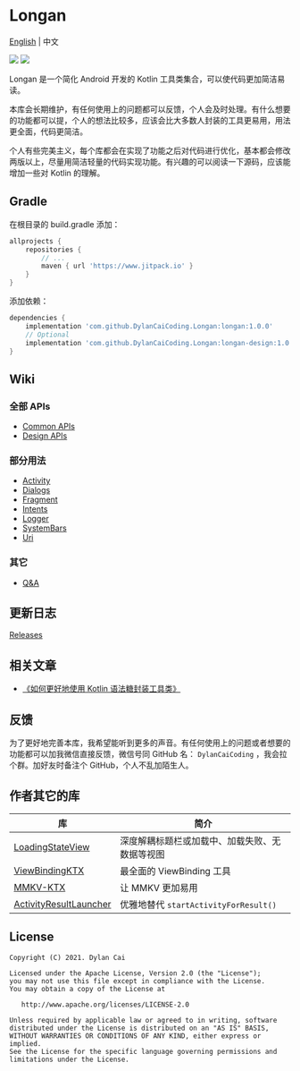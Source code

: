 # Longan

[English](https://github.com/DylanCaiCoding/Longan) | 中文

[![](https://www.jitpack.io/v/DylanCaiCoding/Longan.svg)](https://www.jitpack.io/#DylanCaiCoding/Longan) [![](https://img.shields.io/badge/License-Apache--2.0-blue.svg)](https://github.com/DylanCaiCoding/Longan/blob/master/LICENSE)

Longan 是一个简化 Android 开发的 Kotlin 工具类集合，可以使代码更加简洁易读。

本库会长期维护，有任何使用上的问题都可以反馈，个人会及时处理。有什么想要的功能都可以提，个人的想法比较多，应该会比大多数人封装的工具更易用，用法更全面，代码更简洁。

个人有些完美主义，每个库都会在实现了功能之后对代码进行优化，基本都会修改两版以上，尽量用简洁轻量的代码实现功能。有兴趣的可以阅读一下源码，应该能增加一些对 Kotlin 的理解。

## Gradle

在根目录的 build.gradle 添加：

```groovy
allprojects {
    repositories {
        // ...
        maven { url 'https://www.jitpack.io' }
    }
}
```

添加依赖：

```groovy
dependencies {
    implementation 'com.github.DylanCaiCoding.Longan:longan:1.0.0'
    // Optional
    implementation 'com.github.DylanCaiCoding.Longan:longan-design:1.0.0'
}
```

## Wiki

### 全部 APIs

- [Common APIs](https://github.com/DylanCaiCoding/Longan/wiki/All-Common-APIs)
- [Design APIs](https://github.com/DylanCaiCoding/Longan/wiki/All-Design-APIs)

### 部分用法

- [Activity](https://github.com/DylanCaiCoding/Longan/wiki/Longan-%E2%80%93-Activity)
- [Dialogs](https://github.com/DylanCaiCoding/Longan/wiki/Longan-%E2%80%93-Dialogs)
- [Fragment](https://github.com/DylanCaiCoding/Longan/wiki/Longan-%E2%80%93-Fragment)
- [Intents](https://github.com/DylanCaiCoding/Longan/wiki/Longan-%E2%80%93-Intents)
- [Logger](https://github.com/DylanCaiCoding/Longan/wiki/Longan-%E2%80%93-Logger)
- [SystemBars](https://github.com/DylanCaiCoding/Longan/wiki/Longan-%E2%80%93-SystemBars)
- [Uri](https://github.com/DylanCaiCoding/Longan/wiki/Longan-%E2%80%93-Uri)

### 其它

- [Q&A](https://github.com/DylanCaiCoding/Longan/wiki/Q&A)

## 更新日志

[Releases](https://github.com/DylanCaiCoding/Longan/releases)

## 相关文章

- [《如何更好地使用 Kotlin 语法糖封装工具类》](https://juejin.cn/post/7020988520474869791)

## 反馈

为了更好地完善本库，我希望能听到更多的声音。有任何使用上的问题或者想要的功能都可以加我微信直接反馈，微信号同 GitHub 名： `DylanCaiCoding` ，我会拉个群。加好友时备注个 GitHub，个人不乱加陌生人。

## 作者其它的库

| 库                                                           | 简介                                           |
| ------------------------------------------------------------ | ---------------------------------------------- |
| [LoadingStateView](https://github.com/DylanCaiCoding/LoadingStateView) | 深度解耦标题栏或加载中、加载失败、无数据等视图 |
| [ViewBindingKTX](https://github.com/DylanCaiCoding/ViewBindingKTX) | 最全面的 ViewBinding 工具                      |
| [MMKV-KTX](https://github.com/DylanCaiCoding/MMKV-KTX)       | 让 MMKV 更加易用                               |
| [ActivityResultLauncher](https://github.com/DylanCaiCoding/ActivityResultLauncher) | 优雅地替代 `startActivityForResult()`          |

## License

```
Copyright (C) 2021. Dylan Cai

Licensed under the Apache License, Version 2.0 (the "License");
you may not use this file except in compliance with the License.
You may obtain a copy of the License at

   http://www.apache.org/licenses/LICENSE-2.0

Unless required by applicable law or agreed to in writing, software
distributed under the License is distributed on an "AS IS" BASIS,
WITHOUT WARRANTIES OR CONDITIONS OF ANY KIND, either express or implied.
See the License for the specific language governing permissions and
limitations under the License.
```

